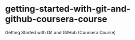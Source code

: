 # getting-started-with-git-and-github-coursera-course
Getting Started with Git and GitHub (Coursera Course)
